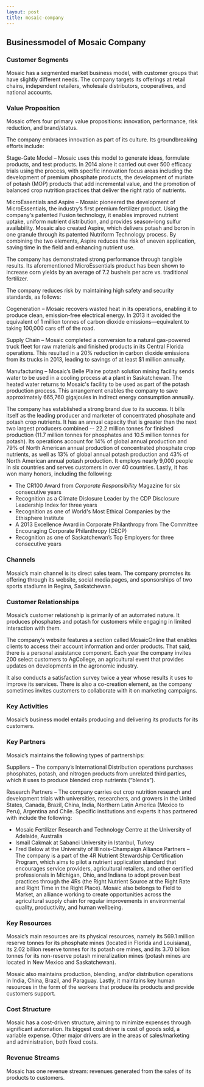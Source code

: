 ```yaml
---
layout: post
title: mosaic-company
---
```


Businessmodel of Mosaic Company
--------------------------------

### Customer Segments

Mosaic has a segmented market business model, with customer groups that have slightly different needs. The company targets its offerings at retail chains, independent retailers, wholesale distributors, cooperatives, and national accounts.

### Value Proposition

Mosaic offers four primary value propositions: innovation, performance, risk reduction, and brand/status.

The company embraces innovation as part of its culture. Its groundbreaking efforts include:

Stage-Gate Model – Mosaic uses this model to generate ideas, formulate products, and test products. In 2014 alone it carried out over 500 efficacy trials using the process, with specific innovation focus areas including the development of premium phosphate products, the development of muriate of potash (MOP) products that add incremental value, and the promotion of balanced crop nutrition practices that deliver the right ratio of nutrients.

MicroEssentials and Aspire – Mosaic pioneered the development of MicroEssentials, the industry’s first premium fertilizer product. Using the company‘s patented Fusion technology, it enables improved nutrient uptake, uniform nutrient distribution, and provides season-long sulfur availability. Mosaic also created Aspire, which delivers potash and boron in one granule through its patented Nutriform Technology process. By combining the two elements, Aspire reduces the risk of uneven application, saving time in the field and enhancing nutrient use.

The company has demonstrated strong performance through tangible results. Its aforementioned MicroEssentials product has been shown to increase corn yields by an average of 7.2 bushels per acre vs. traditional fertilizer.

The company reduces risk by maintaining high safety and security standards, as follows:

Cogeneration – Mosaic recovers wasted heat in its operations, enabling it to produce clean, emission-free electrical energy. In 2013 it avoided the equivalent of 1 million tonnes of carbon dioxide emissions—equivalent to taking 100,000 cars off of the road.

Supply Chain – Mosaic completed a conversion to a natural gas-powered truck fleet for raw materials and finished products in its Central Florida operations. This resulted in a 20% reduction in carbon dioxide emissions from its trucks in 2013, leading to savings of at least $1 million annually.

Manufacturing – Mosaic’s Belle Plaine potash solution mining facility sends water to be used in a cooling process at a plant in Saskatchewan. The heated water returns to Mosaic's facility to be used as part of the potash production process. This arrangement enables the company to save approximately 665,760 gigajoules in indirect energy consumption annually.

The company has established a strong brand due to its success. It bills itself as the leading producer and marketer of concentrated phosphate and potash crop nutrients. It has an annual capacity that is greater than the next two largest producers combined -- 22.2 million tonnes for finished production (11.7 million tonnes for phosphates and 10.5 million tonnes for potash). Its operations account for 14% of global annual production and 79% of North American annual production of concentrated phosphate crop nutrients, as well as 13% of global annual potash production and 43% of North American annual potash production. It employs nearly 9,000 people in six countries and serves customers in over 40 countries. Lastly, it has won many honors, including the following:

 * The CR100 Award from *Corporate Responsibility* Magazine for six consecutive years
* Recognition as a Climate Dislosure Leader by the CDP Disclosure Leadership Index for three years
* Recognition as one of World's Most Ethical Companies by the Ethisphere Institute
* A 2013 Excellence Award in Corporate Philanthropy from The Committee Encouraging Corporate Philanthropy (CECP)
* Recognition as one of Saskatchewan’s Top Employers for three consecutive years
 ### Channels

Mosaic’s main channel is its direct sales team. The company promotes its offering through its website, social media pages, and sponsorships of two sports stadiums in Regina, Saskatchewan.

### Customer Relationships

Mosaic’s customer relationship is primarily of an automated nature. It produces phosphates and potash for customers while engaging in limited interaction with them.

The company’s website features a section called MosaicOnline that enables clients to access their account information and order products. That said, there is a personal assistance component. Each year the company invites 200 select customers to AgCollege, an agricultural event that provides updates on developments in the agronomic industry.

It also conducts a satisfaction survey twice a year whose results it uses to improve its services. There is also a co-creation element, as the company sometimes invites customers to collaborate with it on marketing campaigns.

### Key Activities

Mosaic’s business model entails producing and delivering its products for its customers.

### Key Partners

Mosaic’s maintains the following types of partnerships:

Suppliers – The company’s International Distribution operations purchases phosphates, potash, and nitrogen products from unrelated third parties, which it uses to produce blended crop nutrients (“blends”).

Research Partners – The company carries out crop nutrition research and development trials with universities, researchers, and growers in the United States, Canada, Brazil, China, India, Northern Latin America (Mexico to Peru), Argentina and Chile. Specific institutions and experts it has partnered with include the following:

 * Mosaic Fertilizer Research and Technology Centre at the University of Adelaide, Australia
* Ismail Cakmak at Sabanci University in Istanbul, Turkey
* Fred Below at the University of Illinois-Champaign
 Alliance Partners – The company is a part of the 4R Nutrient Stewardship Certification Program, which aims to pilot a nutrient application standard that encourages service providers, agricultural retailers, and other certified professionals in Michigan, Ohio, and Indiana to adopt proven best practices through the 4Rs (the Right Nutrient Source at the Right Rate and Right Time in the Right Place). Mosaic also belongs to Field to Market, an alliance working to create opportunities across the agricultural supply chain for regular improvements in environmental quality, productivity, and human wellbeing.

### Key Resources

Mosaic’s main resources are its physical resources, namely its 569.1 million reserve tonnes for its phosphate mines (located in Florida and Louisiana), its 2.02 billion reserve tonnes for its potash ore mines, and its 3.70 billion tonnes for its non-reserve potash mineralization mines (potash mines are located in New Mexico and Saskatchewan).

Mosaic also maintains production, blending, and/or distribution operations in India, China, Brazil, and Paraguay. Lastly, it maintains key human resources in the form of the workers that produce its products and provide customers support.

### Cost Structure

Mosaic has a cost-driven structure, aiming to minimize expenses through significant automation. Its biggest cost driver is cost of goods sold, a variable expense. Other major drivers are in the areas of sales/marketing and administration, both fixed costs.

### Revenue Streams

Mosaic has one revenue stream: revenues generated from the sales of its products to customers.
